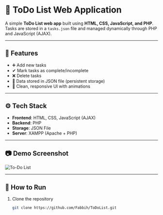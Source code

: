 # 📝 ToDo List Web Application

A simple **ToDo List web app** built using **HTML, CSS, JavaScript, and PHP**.  
Tasks are stored in a `tasks.json` file and managed dynamically through PHP and JavaScript (AJAX).

---

## 🚀 Features
- ➕ Add new tasks  
- ✔ Mark tasks as complete/incomplete  
- ❌ Delete tasks  
- 📂 Data stored in JSON file (persistent storage)  
- 🎨 Clean, responsive UI with animations  

---

## ⚙️ Tech Stack
- **Frontend**: HTML, CSS, JavaScript (AJAX)  
- **Backend**: PHP  
- **Storage**: JSON File  
- **Server**: XAMPP (Apache + PHP)  

---

## 📷 Demo Screenshot
![To-Do List](screenshot.png)  

---

## 🔧 How to Run
1. Clone the repository  
   ```bash
   git clone https://github.com/Fabbih/ToDoList.git

